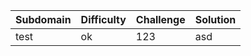 
| Subdomain |	Difficulty | Challenge	| Solution |
|-----------|------------|------------|----------|
| test      | ok         |  123       | asd      |
